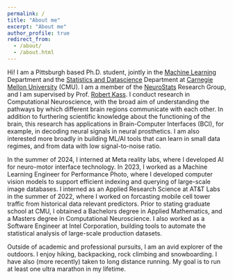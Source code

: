 ```yaml
---
permalink: /
title: "About me"
excerpt: "About me"
author_profile: true
redirect_from: 
  - /about/
  - /about.html
---
```


Hi! I am a Pittsburgh based Ph.D. student, jointly in the [Machine Learning](https://www.ml.cmu.edu/) Department and the [Statistics and Datascience](https://www.cmu.edu/dietrich/statistics-datascience/) Department at [Carnegie Mellon University](https://www.cmu.edu/) (CMU). 
I am a member of the [NeuroStats](https://www.stat.cmu.edu/neurostats/) Research Group, and I am supervised by Prof. [Robert Kass](https://www.stat.cmu.edu/~kass/). I conduct research in Computational Neuroscience, with the broad aim of understanding the pathways by which different brain regions communicate with each other. 
In addition to furthering scientific knowledge about the functioning of the brain, this research has applications in Brain-Computer Interfaces (BCI), for example, in decoding neural signals in neural prosthetics. 
I am also interested more broadly in building ML/AI tools that can learn in small data regimes, and from data with low signal-to-noise ratio.

In the summer of 2024, I interned at Meta reality labs, where I developed AI for neuro-motor interface technology.
In 2023, I worked as a Machine Learning Engineer for Performance Photo, where I developed computer vision models to support efficient indexing and querying of large-scale image databases. 
I interned as an Applied Research Science at AT&T Labs in the summer of 2022, where I worked on forcasting mobile cell tower traffic from historical data relevant predictors. 
Prior to stating graduate school at CMU, I obtained a Bachelors degree in Applied Mathematics, and a Masters degree in Computational Neuroscience. 
I also worked as a Software Engineer at  Intel Corporation, building tools to automate the statistical analysis of large-scale production datasets.

Outside of academic and professional pursuits, I am an avid explorer of the outdoors. I enjoy hiking, backpacking, rock climbing and snowboarding. 
I have also (more recently) taken to long distance running. My goal is to run at least one ultra marathon in my lifetime.
